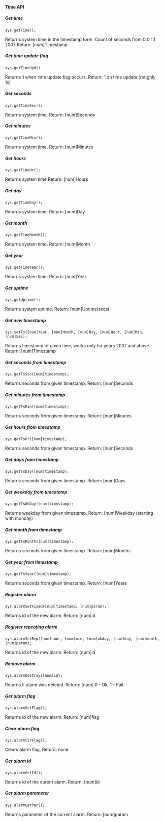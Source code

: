 
#### Time API

##### Get time
    sys.getTime();
Returns system time in the timestamp form.
Count of seconds from 0:0 1.1. 2007
Return: [num]Timestamp
##### Get time update flag
    sys.getTimeUpd()
Returns 1 when time update flag occurs.
Return: 1 on time update (roughly 1s)
##### Get seconds
    sys.getTimeSec();
Returns system time.
Return: [num]Seconds
##### Get minutes
    sys.getTimeMin();
Returns system time.
Return: [num]Minutes
##### Get hours
    sys.getTimeHr();
Returns system time
Return: [num]Hours
##### Get day
    sys.getTimeDay();
Returns system time.
Return: [num]Day
##### Get month
    sys.getTimeMonth();
Returns system time.
Return: [num]Month
##### Get year
    sys.getTimeYear();
Returns system time.
Return: [num]Year
##### Get uptime
    sys.getUptime();
Returns system uptime.
Return: [num]Uptime(secs)
##### Get new timestamp
    sys.setTs([num]Year, [num]Month, [num]Day, [num]Hour, [num]Min, [num]Sec);
Returns timestamp of given time, works only for years 2007 and above.
Return: [num]Timestamp
##### Get seconds from timestamp
    sys.getTsSec([num]timestamp);
Returns seconds from given timestamp.
Return: [num]Seconds
##### Get minutes from timestamp
    sys.getTsMin([num]timestamp);
Returns seconds from given timestamp.
Return: [num]Minutes
##### Get hours from timestamp
    sys.getTsHr([num]timestamp);
Returns seconds from given timestamp.
Return: [num]Seconds
##### Get days from timestamp
    sys.getTsDay([num]timestamp);
Returns seconds from given timestamp.
Return: [num]Days
##### Get weekday from timestamp
    sys.getTsWkDay([num]timestamp);
Returns weekday from given timestamp.
Return: [num]Weekday (starting with monday)
##### Get month from timestamp
    sys.getTsMonth([num]timestamp);
Returns seconds from given timestamp.
Return: [num]Months
##### Get year from timestamp
    sys.getTsYear([num]timestamp);
Returns seconds from given timestamp.
Return: [num]Years
##### Register alarm
    sys.alarmSetFixed([num]timestamp, [num]param);
Returns id of the new alarm.
Return: [num]id
##### Register repeating alarm
    sys.alarmSetRep([num]hour, [num]min, [num]wkday, [num]day, [num]month,[num]param);
Returns id of the new alarm.
Return: [num]id
##### Remove alarm
    sys.alarmDestroy([num]id);
Returns if alarm was deleted.
Return: [num] 0 - Ok, 1 - Fail
##### Get alarm flag
    sys.alarmGetFlag();
Returns id of the new alarm.
Return: [num]flag
##### Clear alarm flag
    sys.alarmClrFlag();
Clears alarm flag.
Return: none
##### Get alarm id
    sys.alarmGetId();
Returns id of the curent alarm.
Return: [num]id
##### Get alarm parameter
    sys.alarmGetPar();
Returns parameter of the current alarm.
Return: [num]param
